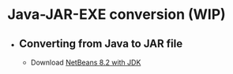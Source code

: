 # Java-JAR-EXE conversion (WIP)
- ## Converting from Java to JAR file
  - Download [NetBeans 8.2 with JDK](https://www.oracle.com/technetwork/java/javase/downloads/jdk-netbeans-jsp-3413139-esa.html)<br>
  
